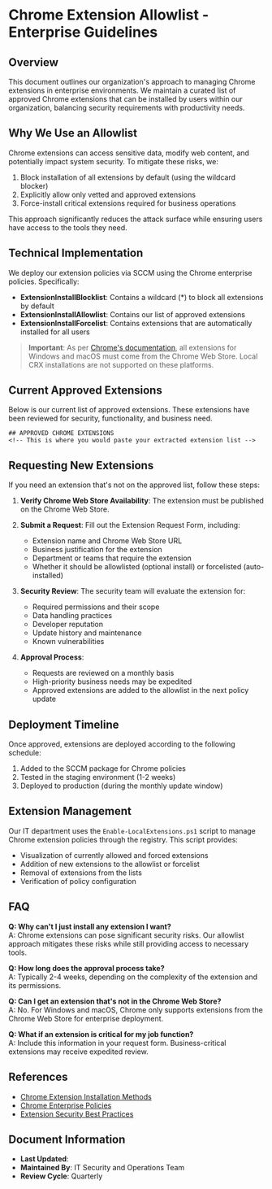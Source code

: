 # Chrome Extension Allowlist - Enterprise Guidelines

## Overview

This document outlines our organization's approach to managing Chrome extensions in enterprise environments. We maintain a curated list of approved Chrome extensions that can be installed by users within our organization, balancing security requirements with productivity needs.

## Why We Use an Allowlist

Chrome extensions can access sensitive data, modify web content, and potentially impact system security. To mitigate these risks, we:

1. Block installation of all extensions by default (using the wildcard blocker)
2. Explicitly allow only vetted and approved extensions
3. Force-install critical extensions required for business operations

This approach significantly reduces the attack surface while ensuring users have access to the tools they need.

## Technical Implementation

We deploy our extension policies via SCCM using the Chrome enterprise policies. Specifically:

- **ExtensionInstallBlocklist**: Contains a wildcard (*) to block all extensions by default
- **ExtensionInstallAllowlist**: Contains our list of approved extensions
- **ExtensionInstallForcelist**: Contains extensions that are automatically installed for all users

> **Important**: As per [Chrome's documentation](https://developer.chrome.com/docs/extensions/how-to/distribute/install-extensions), all extensions for Windows and macOS must come from the Chrome Web Store. Local CRX installations are not supported on these platforms.

## Current Approved Extensions

Below is our current list of approved extensions. These extensions have been reviewed for security, functionality, and business need.

<!-- Insert your extension list here -->
```
## APPROVED CHROME EXTENSIONS
<!-- This is where you would paste your extracted extension list -->
```

## Requesting New Extensions

If you need an extension that's not on the approved list, follow these steps:

1. **Verify Chrome Web Store Availability**: The extension must be published on the Chrome Web Store.

2. **Submit a Request**: Fill out the Extension Request Form, including:
   - Extension name and Chrome Web Store URL
   - Business justification for the extension
   - Department or teams that require the extension
   - Whether it should be allowlisted (optional install) or forcelisted (auto-installed)

3. **Security Review**: The security team will evaluate the extension for:
   - Required permissions and their scope
   - Data handling practices
   - Developer reputation
   - Update history and maintenance
   - Known vulnerabilities

4. **Approval Process**:
   - Requests are reviewed on a monthly basis
   - High-priority business needs may be expedited
   - Approved extensions are added to the allowlist in the next policy update

## Deployment Timeline

Once approved, extensions are deployed according to the following schedule:

1. Added to the SCCM package for Chrome policies
2. Tested in the staging environment (1-2 weeks)
3. Deployed to production (during the monthly update window)

## Extension Management

Our IT department uses the `Enable-LocalExtensions.ps1` script to manage Chrome extension policies through the registry. This script provides:

- Visualization of currently allowed and forced extensions
- Addition of new extensions to the allowlist or forcelist
- Removal of extensions from the lists
- Verification of policy configuration

## FAQ

**Q: Why can't I just install any extension I want?**  
A: Chrome extensions can pose significant security risks. Our allowlist approach mitigates these risks while still providing access to necessary tools.

**Q: How long does the approval process take?**  
A: Typically 2-4 weeks, depending on the complexity of the extension and its permissions.

**Q: Can I get an extension that's not in the Chrome Web Store?**  
A: No. For Windows and macOS, Chrome only supports extensions from the Chrome Web Store for enterprise deployment.

**Q: What if an extension is critical for my job function?**  
A: Include this information in your request form. Business-critical extensions may receive expedited review.

## References

- [Chrome Extension Installation Methods](https://developer.chrome.com/docs/extensions/how-to/distribute/install-extensions)
- [Chrome Enterprise Policies](https://chromeenterprise.google/policies/)
- [Extension Security Best Practices](https://developer.chrome.com/docs/extensions/develop/security-privacy/stay-secure)

## Document Information

- **Last Updated**: <!-- Insert date here -->
- **Maintained By**: IT Security and Operations Team
- **Review Cycle**: Quarterly 